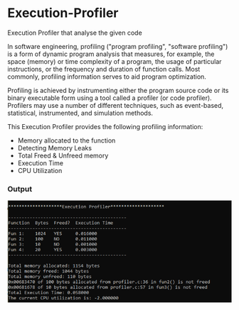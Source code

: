 # Execution-Profiler
Execution Profiler that analyse the given code

In software engineering, profiling ("program profiling", "software profiling") is a form of dynamic program analysis that measures, for example, the space (memory) or time complexity of a program, the usage of particular instructions, or the frequency and duration of function calls. Most commonly, profiling information serves to aid program optimization.

Profiling is achieved by instrumenting either the program source code or its binary executable form using a tool called a profiler (or code profiler). Profilers may use a number of different techniques, such as event-based, statistical, instrumented, and simulation methods.

This Execution Profiler provides the following profiling information:

* Memory allocated to the function
* Detecting Memory Leaks
* Total Freed & Unfreed memory
* Execution Time 
* CPU Utilization


### Output
![screenshot](output.png)

